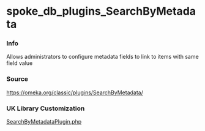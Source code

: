 # spoke_db_plugins_SearchByMetadata

### Info

  Allows administrators to configure metadata fields to link to items with same field value

### Source

  [https://omeka.org/classic/plugins/SearchByMetadata/ ](https://omeka.org/classic/plugins/SearchByMetadata/)

### UK Library Customization

  [SearchByMetadataPlugin.php](/public_html/plugins/SearchByMetadata/SearchByMetadataPlugin.php)

  
